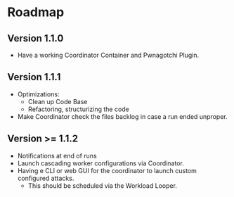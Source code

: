 # Roadmap

## Version 1.1.0

* Have a working Coordinator Container and Pwnagotchi Plugin.

## Version 1.1.1

* Optimizations:
  * Clean up Code Base
  * Refactoring, structurizing the code
* Make Coordinator check the files backlog in case a run ended unproper.

## Version >= 1.1.2

* Notifications at end of runs
* Launch cascading worker configurations via Coordinator.
* Having e CLI or web GUI for the coordinator to launch custom configured attacks.
  * This should be scheduled via the Workload Looper.
